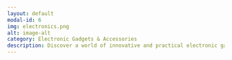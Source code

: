 ```yaml
---
layout: default
modal-id: 6
img: electronics.png
alt: image-alt
category: Electronic Gadgets & Accessories
description: Discover a world of innovative and practical electronic gadgets and accessories that will revolutionize the way you live and interact with technology. From cutting-edge smart home devices to versatile portable gadgets, our collection offers a range of solutions designed to simplify your life and elevate your digital experience. Stay ahead of the curve with these must-have gadgets that seamlessly blend functionality and convenience.
---
```

